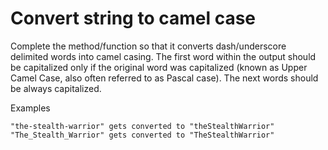# Convert string to camel case

Complete the method/function so that it converts dash/underscore delimited words into camel casing. The first word within the output should be capitalized only if the original word was capitalized (known as Upper Camel Case, also often referred to as Pascal case). The next words should be always capitalized.

Examples
```
"the-stealth-warrior" gets converted to "theStealthWarrior"
"The_Stealth_Warrior" gets converted to "TheStealthWarrior"
```
